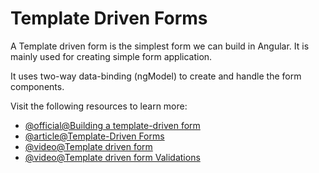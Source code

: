 # Template Driven Forms

A Template driven form is the simplest form we can build in Angular. It is mainly used for creating simple form application.

It uses two-way data-binding (ngModel) to create and handle the form components.

Visit the following resources to learn more:

- [@official@Building a template-driven form](https://angular.dev/guide/forms/template-driven-forms)
- [@article@Template-Driven Forms](https://codecraft.tv/courses/angular/forms/template-driven/)
- [@video@Template driven form](https://www.youtube.com/watch?v=whr14XxB8-M)
- [@video@Template driven form Validations](https://www.youtube.com/watch?v=cVd4ZCIXprs)
